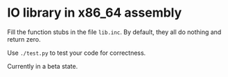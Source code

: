 # IO library in x86_64 assembly

Fill the function stubs in the file `lib.inc`. By default, they all do nothing and return zero.

Use `./test.py` to test your code for correctness. 

Currently in a beta state.
